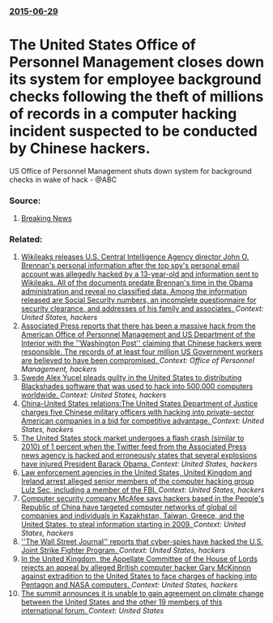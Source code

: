 ### [2015-06-29](/news/2015/06/29/index.md)

# The United States Office of Personnel Management closes down its system for employee background checks following the theft of millions of records in a computer hacking incident suspected to be conducted by Chinese hackers. 

US Office of Personnel Management shuts down system for background checks in wake of hack - @ABC


### Source:

1. [Breaking News](http://www.breakingnews.com/item/2015/06/29/us-office-of-personnel-management-shuts-down-syste/)

### Related:

1. [Wikileaks releases U.S. Central Intelligence Agency director John O. Brennan's personal information after the top spy's personal email account was allegedly hacked by a 13-year-old and information sent to Wikileaks. All of the documents predate Brennan's time in the Obama administration and reveal no classified data. Among the information released are Social Security numbers,  an incomplete questionnaire for security clearance, and addresses of his family and associates. ](/news/2015/10/21/wikileaks-releases-u-s-central-intelligence-agency-director-john-o-brennan-s-personal-information-after-the-top-spy-s-personal-email-accou.md) _Context: United States, hackers_
2. [Associated Press reports that there has been a massive hack from the American Office of Personnel Management and US Department of the Interior with the ''Washington Post'' claiming that Chinese hackers were responsible. The records of at least four million US Government workers are believed to have been compromised. ](/news/2015/06/4/associated-press-reports-that-there-has-been-a-massive-hack-from-the-american-office-of-personnel-management-and-us-department-of-the-interi.md) _Context: Office of Personnel Management, hackers_
3. [Swede Alex Yucel pleads guilty in the United States to distributing Blackshades software that was used to hack into 500,000 computers worldwide. ](/news/2015/02/18/swede-alex-yucel-pleads-guilty-in-the-united-states-to-distributing-blackshades-software-that-was-used-to-hack-into-500-000-computers-worldw.md) _Context: United States, hackers_
4. [China-United States relations:The United States Department of Justice charges five Chinese military officers with hacking into private-sector American companies in a bid for competitive advantage. ](/news/2014/05/19/chinaaunited-states-relations-pthe-united-states-department-of-justice-charges-five-chinese-military-officers-with-hacking-into-private-se.md) _Context: United States, hackers_
5. [The United States stock market undergoes a flash crash (similar to 2010) of 1 percent when the Twitter feed from the Associated Press news agency is hacked and erroneously states that several explosions have injured President Barack Obama. ](/news/2013/04/23/the-united-states-stock-market-undergoes-a-flash-crash-similar-to-2010-of-1-percent-when-the-twitter-feed-from-the-associated-press-news-a.md) _Context: United States, hackers_
6. [Law enforcement agencies in the United States, United Kingdom and Ireland arrest alleged senior members of the computer hacking group Lulz Sec, including a member of the FBI. ](/news/2012/03/6/law-enforcement-agencies-in-the-united-states-united-kingdom-and-ireland-arrest-alleged-senior-members-of-the-computer-hacking-group-lulz-s.md) _Context: United States, hackers_
7. [Computer security company McAfee says hackers based in the People's Republic of China have targeted computer networks of global oil companies and individuals in Kazakhstan, Taiwan, Greece, and the United States, to steal information starting in 2009. ](/news/2011/02/11/computer-security-company-mcafee-says-hackers-based-in-the-people-s-republic-of-china-have-targeted-computer-networks-of-global-oil-companie.md) _Context: United States, hackers_
8. [ ''The Wall Street Journal'' reports that cyber-spies have hacked the U.S. Joint Strike Fighter Program. ](/news/2009/04/21/the-wall-street-journal-reports-that-cyber-spies-have-hacked-the-u-s-joint-strike-fighter-program.md) _Context: United States, hackers_
9. [ In the United Kingdom, the Appellate Committee of the House of Lords rejects an appeal by alleged British computer hacker Gary McKinnon against extradition to the United States to face charges of hacking into Pentagon and NASA computers. ](/news/2008/07/30/in-the-united-kingdom-the-appellate-committee-of-the-house-of-lords-rejects-an-appeal-by-alleged-british-computer-hacker-gary-mckinnon-aga.md) _Context: United States, hackers_
10. [The summit announces it is unable to gain agreement on climate change between the United States and the other 19 members of this international forum. ](/news/2017/07/8/the-summit-announces-it-is-unable-to-gain-agreement-on-climate-change-between-the-united-states-and-the-other-19-members-of-this-internation.md) _Context: United States_
